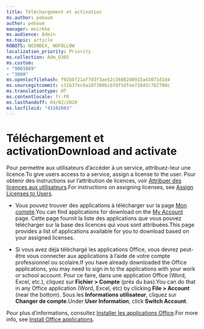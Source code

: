 ```yaml
---
title: Téléchargement et activation
ms.author: pebaum
author: pebaum
manager: mnirkhe
ms.audience: Admin
ms.topic: article
ROBOTS: NOINDEX, NOFOLLOW
localization_priority: Priority
ms.collection: Adm_O365
ms.custom:
- "9001669"
- "3800"
ms.openlocfilehash: f92bbf21af7d3f3ae52c3688288915a43071d1d4
ms.sourcegitcommit: c31b37ec6a107308bcbfdf5dfee72843c782700c
ms.translationtype: HT
ms.contentlocale: fr-FR
ms.lasthandoff: 04/02/2020
ms.locfileid: "43102603"
---
```

# <a name="download-and-activate"></a><span data-ttu-id="7b67a-102">Téléchargement et activation</span><span class="sxs-lookup"><span data-stu-id="7b67a-102">Download and activate</span></span>

<span data-ttu-id="7b67a-103">Pour permettre aux utilisateurs d’accéder à un service, attribuez-leur une licence.</span><span class="sxs-lookup"><span data-stu-id="7b67a-103">To give users access to a service, assign a license to the user.</span></span> <span data-ttu-id="7b67a-104">Pour obtenir des instructions sur l’attribution de licences, voir [Attribuer des licences aux utilisateurs](https://docs.microsoft.com/microsoft-365/admin/manage/assign-licenses-to-users).</span><span class="sxs-lookup"><span data-stu-id="7b67a-104">For instructions on assigning licenses, see [Assign Licenses to Users](https://docs.microsoft.com/microsoft-365/admin/manage/assign-licenses-to-users).</span></span>

- <span data-ttu-id="7b67a-105">Vous pouvez trouver des applications à télécharger sur la page [Mon compte](https://portal.office.com/account/#installs).</span><span class="sxs-lookup"><span data-stu-id="7b67a-105">You can find applications for download on the [My Account](https://portal.office.com/account/#installs) page.</span></span> <span data-ttu-id="7b67a-106">Cette page fournit la liste des applications que vous pouvez télécharger sur la base des licences qui vous sont attribuées.</span><span class="sxs-lookup"><span data-stu-id="7b67a-106">This page provides a list of applications available for you to download based on your assigned licenses.</span></span> 

- <span data-ttu-id="7b67a-107">Si vous avez déjà téléchargé les applications Office, vous devrez peut-être vous connecter aux applications à l’aide de votre compte professionnel ou scolaire.</span><span class="sxs-lookup"><span data-stu-id="7b67a-107">If you have already downloaded the Office applications, you may need to sign in to the applications with your work or school account.</span></span> <span data-ttu-id="7b67a-108">Pour ce faire, dans une application Office (Word, Excel, etc.), cliquez sur **Fichier > Compte** (près du bas).</span><span class="sxs-lookup"><span data-stu-id="7b67a-108">You can do that in any Office application (Word, Excel, etc) by clicking **File > Account** (near the bottom).</span></span> <span data-ttu-id="7b67a-109">Sous les **Informations utilisateur**, cliquez sur **Changer de compte**.</span><span class="sxs-lookup"><span data-stu-id="7b67a-109">Under **User Information**, click **Switch Account**.</span></span>

<span data-ttu-id="7b67a-110">Pour plus d’informations, consultez [Installer les applications Office](https://docs.microsoft.com/microsoft-365/admin/setup/install-applications).</span><span class="sxs-lookup"><span data-stu-id="7b67a-110">For more info, see [Install Office applications](https://docs.microsoft.com/microsoft-365/admin/setup/install-applications).</span></span>
